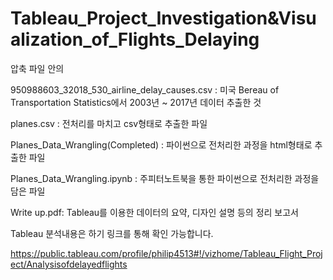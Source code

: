 # Tableau_Project_Investigation&Visualization_of_Flights_Delaying
압축 파일 안의

950988603_32018_530_airline_delay_causes.csv : 미국 Bereau of Transportation Statistics에서 2003년 ~ 2017년 데이터 추출한 것

planes.csv : 전처리를 마치고 csv형태로 추출한 파일

Planes_Data_Wrangling(Completed) : 파이썬으로 전처리한 과정을 html형태로 추출한 파일

Planes_Data_Wrangling.ipynb : 주피터노트북을 통한 파이썬으로 전처리한 과정을 담은 파일

Write up.pdf: Tableau를 이용한 데이터의 요약, 디자인 설명 등의 정리 보고서 

Tableau 분석내용은 하기 링크를 통해 확인 가능합니다.

https://public.tableau.com/profile/philip4513#!/vizhome/Tableau_Flight_Project/Analysisofdelayedflights
